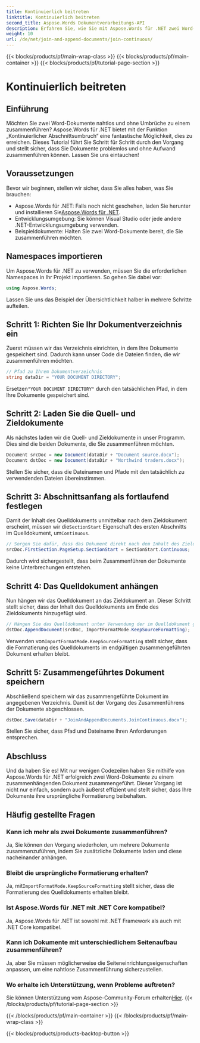 ```yaml
---
title: Kontinuierlich beitreten
linktitle: Kontinuierlich beitreten
second_title: Aspose.Words Dokumentverarbeitungs-API
description: Erfahren Sie, wie Sie mit Aspose.Words für .NET zwei Word-Dokumente nahtlos zusammenführen. Folgen Sie unserer Schritt-für-Schritt-Anleitung für eine reibungslose und effiziente Dokumentzusammenführung.
weight: 10
url: /de/net/join-and-append-documents/join-continuous/
---
```


{{< blocks/products/pf/main-wrap-class >}}
{{< blocks/products/pf/main-container >}}
{{< blocks/products/pf/tutorial-page-section >}}

# Kontinuierlich beitreten

## Einführung

Möchten Sie zwei Word-Dokumente nahtlos und ohne Umbrüche zu einem zusammenführen? Aspose.Words für .NET bietet mit der Funktion „Kontinuierlicher Abschnittsumbruch“ eine fantastische Möglichkeit, dies zu erreichen. Dieses Tutorial führt Sie Schritt für Schritt durch den Vorgang und stellt sicher, dass Sie Dokumente problemlos und ohne Aufwand zusammenführen können. Lassen Sie uns eintauchen!

## Voraussetzungen

Bevor wir beginnen, stellen wir sicher, dass Sie alles haben, was Sie brauchen:

-  Aspose.Words für .NET: Falls noch nicht geschehen, laden Sie herunter und installieren Sie[Aspose.Words für .NET](https://releases.aspose.com/words/net/).
- Entwicklungsumgebung: Sie können Visual Studio oder jede andere .NET-Entwicklungsumgebung verwenden.
- Beispieldokumente: Halten Sie zwei Word-Dokumente bereit, die Sie zusammenführen möchten.

## Namespaces importieren

Um Aspose.Words für .NET zu verwenden, müssen Sie die erforderlichen Namespaces in Ihr Projekt importieren. So gehen Sie dabei vor:

```csharp
using Aspose.Words;
```

Lassen Sie uns das Beispiel der Übersichtlichkeit halber in mehrere Schritte aufteilen.

## Schritt 1: Richten Sie Ihr Dokumentverzeichnis ein

Zuerst müssen wir das Verzeichnis einrichten, in dem Ihre Dokumente gespeichert sind. Dadurch kann unser Code die Dateien finden, die wir zusammenführen möchten.

```csharp
// Pfad zu Ihrem Dokumentverzeichnis
string dataDir = "YOUR DOCUMENT DIRECTORY";
```

 Ersetzen`"YOUR DOCUMENT DIRECTORY"` durch den tatsächlichen Pfad, in dem Ihre Dokumente gespeichert sind.

## Schritt 2: Laden Sie die Quell- und Zieldokumente

Als nächstes laden wir die Quell- und Zieldokumente in unser Programm. Dies sind die beiden Dokumente, die Sie zusammenführen möchten.

```csharp
Document srcDoc = new Document(dataDir + "Document source.docx");
Document dstDoc = new Document(dataDir + "Northwind traders.docx");
```

Stellen Sie sicher, dass die Dateinamen und Pfade mit den tatsächlich zu verwendenden Dateien übereinstimmen.

## Schritt 3: Abschnittsanfang als fortlaufend festlegen

 Damit der Inhalt des Quelldokuments unmittelbar nach dem Zieldokument erscheint, müssen wir die`SectionStart` Eigenschaft des ersten Abschnitts im Quelldokument, um`Continuous`.

```csharp
// Sorgen Sie dafür, dass das Dokument direkt nach dem Inhalt des Zieldokuments angezeigt wird.
srcDoc.FirstSection.PageSetup.SectionStart = SectionStart.Continuous;
```

Dadurch wird sichergestellt, dass beim Zusammenführen der Dokumente keine Unterbrechungen entstehen.

## Schritt 4: Das Quelldokument anhängen

Nun hängen wir das Quelldokument an das Zieldokument an. Dieser Schritt stellt sicher, dass der Inhalt des Quelldokuments am Ende des Zieldokuments hinzugefügt wird.

```csharp
// Hängen Sie das Quelldokument unter Verwendung der im Quelldokument gefundenen Originalstile an.
dstDoc.AppendDocument(srcDoc, ImportFormatMode.KeepSourceFormatting);
```

 Verwenden von`ImportFormatMode.KeepSourceFormatting` stellt sicher, dass die Formatierung des Quelldokuments im endgültigen zusammengeführten Dokument erhalten bleibt.

## Schritt 5: Zusammengeführtes Dokument speichern

Abschließend speichern wir das zusammengeführte Dokument im angegebenen Verzeichnis. Damit ist der Vorgang des Zusammenführens der Dokumente abgeschlossen.

```csharp
dstDoc.Save(dataDir + "JoinAndAppendDocuments.JoinContinuous.docx");
```

Stellen Sie sicher, dass Pfad und Dateiname Ihren Anforderungen entsprechen.

## Abschluss

Und da haben Sie es! Mit nur wenigen Codezeilen haben Sie mithilfe von Aspose.Words für .NET erfolgreich zwei Word-Dokumente zu einem zusammenhängenden Dokument zusammengeführt. Dieser Vorgang ist nicht nur einfach, sondern auch äußerst effizient und stellt sicher, dass Ihre Dokumente ihre ursprüngliche Formatierung beibehalten.

## Häufig gestellte Fragen

### Kann ich mehr als zwei Dokumente zusammenführen?
Ja, Sie können den Vorgang wiederholen, um mehrere Dokumente zusammenzuführen, indem Sie zusätzliche Dokumente laden und diese nacheinander anhängen.

### Bleibt die ursprüngliche Formatierung erhalten?
 Ja, mit`ImportFormatMode.KeepSourceFormatting` stellt sicher, dass die Formatierung des Quelldokuments erhalten bleibt.

### Ist Aspose.Words für .NET mit .NET Core kompatibel?
Ja, Aspose.Words für .NET ist sowohl mit .NET Framework als auch mit .NET Core kompatibel.

### Kann ich Dokumente mit unterschiedlichem Seitenaufbau zusammenführen?
Ja, aber Sie müssen möglicherweise die Seiteneinrichtungseigenschaften anpassen, um eine nahtlose Zusammenführung sicherzustellen.

### Wo erhalte ich Unterstützung, wenn Probleme auftreten?
 Sie können Unterstützung vom Aspose-Community-Forum erhalten[Hier](https://forum.aspose.com/c/words/8).
{{< /blocks/products/pf/tutorial-page-section >}}

{{< /blocks/products/pf/main-container >}}
{{< /blocks/products/pf/main-wrap-class >}}

{{< blocks/products/products-backtop-button >}}
